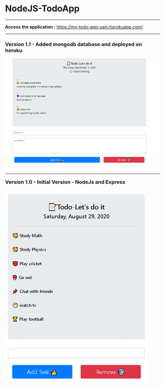 # NodeJS-TodoApp
<hr>
<b>Access the application :</b> <a href="https://my-todo-app-sam.herokuapp.com/" >https://my-todo-app-sam.herokuapp.com/</a>
<hr>
<h3>
  Version 1.1 - Added mongodb database and deployed on heroku
</h3>
<img src="https://github.com/iamsamuelhere/NodeJS-TodoApp/blob/master/updated%20db%20img.png" />
<h3>
  <hr>
  Version 1.0 - Initial Version - NodeJs and Express
</h3>
<img src="https://github.com/iamsamuelhere/NodeJS-TodoApp/blob/master/img.png" />
